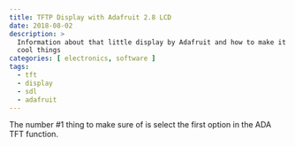 ```yaml
---
title: TFTP Display with Adafruit 2.8 LCD
date: 2018-08-02
description: >
  Information about that little display by Adafruit and how to make it do some 
  cool things
categories: [ electronics, software ]
tags:
  - tft
  - display
  - sdl
  - adafruit
---
```


The number #1 thing to make sure of is select the first option in the ADA TFT
function.
<!--more-->

